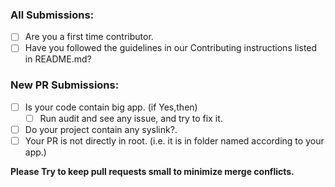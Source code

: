 ### All Submissions:

- [ ] Are you a first time contributor.
- [ ] Have you followed the guidelines in our Contributing instructions listed in README.md?

<!-- You can erase any parts of this template not applicable to your Pull Request. -->

### New PR Submissions:

 - [ ] Is your code contain big app. (if Yes,then)
   - [ ] Run audit and see any issue, and try to fix it.
 - [ ] Do your project contain any syslink?.
 - [ ] Your PR is not directly in root. (i.e. it is in folder named according to your app.)

**Please Try to keep pull requests small to minimize merge conflicts.**
<!-- Wait till PR is reviewed. If you can't wait mention @darkRaspberry . Repo maintainers are available in IST only. Don't panic-->
<!-- Your PR will be merged-->
